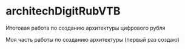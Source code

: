 # architechDigitRubVTB
Итоговая работа по созданию архитектуры цифрового рубля

Моя часть работы по созданию архитектуры (первый раз создаю)

